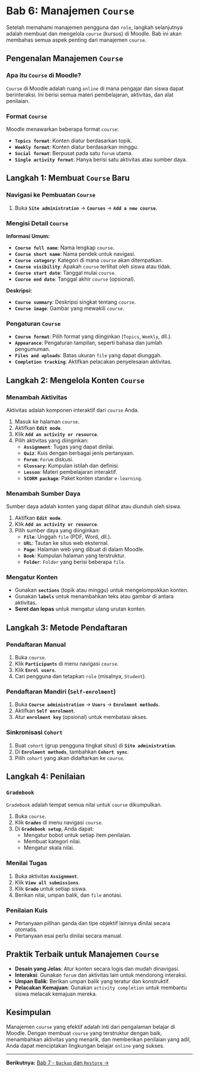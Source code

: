 # Bab 6: Manajemen `Course`

Setelah memahami manajemen pengguna dan `role`, langkah selanjutnya adalah membuat dan mengelola `course` (kursus) di Moodle. Bab ini akan membahas semua aspek penting dari manajemen `course`.

## Pengenalan Manajemen `Course`

### Apa itu `Course` di Moodle?

`Course` di Moodle adalah ruang `online` di mana pengajar dan siswa dapat berinteraksi. Ini berisi semua materi pembelajaran, aktivitas, dan alat penilaian.

### Format `Course`

Moodle menawarkan beberapa format `course`:
- **`Topics format`**: Konten diatur berdasarkan topik.
- **`Weekly format`**: Konten diatur berdasarkan minggu.
- **`Social format`**: Berpusat pada satu `forum` utama.
- **`Single activity format`**: Hanya berisi satu aktivitas atau sumber daya.

## Langkah 1: Membuat `Course` Baru

### Navigasi ke Pembuatan `Course`

1. Buka **`Site administration`** → **`Courses`** → **`Add a new course`**.

### Mengisi Detail `Course`

**Informasi Umum:**
- **`Course full name`**: Nama lengkap `course`.
- **`Course short name`**: Nama pendek untuk navigasi.
- **`Course category`**: Kategori di mana `course` akan ditempatkan.
- **`Course visibility`**: Apakah `course` terlihat oleh siswa atau tidak.
- **`Course start date`**: Tanggal mulai `course`.
- **`Course end date`**: Tanggal akhir `course` (opsional).

**Deskripsi:**
- **`Course summary`**: Deskripsi singkat tentang `course`.
- **`Course image`**: Gambar yang mewakili `course`.

### Pengaturan `Course`

- **`Course format`**: Pilih format yang diinginkan (`Topics`, `Weekly`, dll.).
- **`Appearance`**: Pengaturan tampilan, seperti bahasa dan jumlah pengumuman.
- **`Files and uploads`**: Batas ukuran `file` yang dapat diunggah.
- **`Completion tracking`**: Aktifkan pelacakan penyelesaian aktivitas.

## Langkah 2: Mengelola Konten `Course`

### Menambah Aktivitas

Aktivitas adalah komponen interaktif dari `course` Anda.

1. Masuk ke halaman `course`.
2. Aktifkan **`Edit mode`**.
3. Klik **`Add an activity or resource`**.
4. Pilih aktivitas yang diinginkan:
   - **`Assignment`**: Tugas yang dapat dinilai.
   - **`Quiz`**: Kuis dengan berbagai jenis pertanyaan.
   - **`Forum`**: `Forum` diskusi.
   - **`Glossary`**: Kumpulan istilah dan definisi.
   - **`Lesson`**: Materi pembelajaran interaktif.
   - **`SCORM package`**: Paket konten standar `e-learning`.

### Menambah Sumber Daya

Sumber daya adalah konten yang dapat dilihat atau diunduh oleh siswa.

1. Aktifkan **`Edit mode`**.
2. Klik **`Add an activity or resource`**.
3. Pilih sumber daya yang diinginkan:
   - **`File`**: Unggah `file` (PDF, Word, dll.).
   - **`URL`**: Tautan ke situs web eksternal.
   - **`Page`**: Halaman web yang dibuat di dalam Moodle.
   - **`Book`**: Kumpulan halaman yang terstruktur.
   - **`Folder`**: `Folder` yang berisi beberapa `file`.

### Mengatur Konten

- Gunakan **`sections`** (topik atau minggu) untuk mengelompokkan konten.
- Gunakan **`labels`** untuk menambahkan teks atau gambar di antara aktivitas.
- **Seret dan lepas** untuk mengatur ulang urutan konten.

## Langkah 3: Metode Pendaftaran

### Pendaftaran Manual

1. Buka `course`.
2. Klik **`Participants`** di menu navigasi `course`.
3. Klik **`Enrol users`**.
4. Cari pengguna dan tetapkan `role` (misalnya, `Student`).

### Pendaftaran Mandiri (`Self-enrolment`)

1. Buka **`Course administration`** → **`Users`** → **`Enrolment methods`**.
2. Aktifkan **`Self enrolment`**.
3. Atur **`enrolment key`** (opsional) untuk membatasi akses.

### Sinkronisasi `Cohort`

1. Buat `cohort` (grup pengguna tingkat situs) di **`Site administration`**.
2. Di **`Enrolment methods`**, tambahkan **`Cohort sync`**.
3. Pilih `cohort` yang akan didaftarkan ke `course`.

## Langkah 4: Penilaian

### `Gradebook`

`Gradebook` adalah tempat semua nilai untuk `course` dikumpulkan.

1. Buka `course`.
2. Klik **`Grades`** di menu navigasi `course`.
3. Di **`Gradebook setup`**, Anda dapat:
   - Mengatur bobot untuk setiap item penilaian.
   - Membuat kategori nilai.
   - Mengatur skala nilai.

### Menilai Tugas

1. Buka aktivitas **`Assignment`**.
2. Klik **`View all submissions`**.
3. Klik **`Grade`** untuk setiap siswa.
4. Berikan nilai, umpan balik, dan `file` anotasi.

### Penilaian Kuis

- Pertanyaan pilihan ganda dan tipe objektif lainnya dinilai secara otomatis.
- Pertanyaan esai perlu dinilai secara manual.

## Praktik Terbaik untuk Manajemen `Course`

- **Desain yang Jelas**: Atur konten secara logis dan mudah dinavigasi.
- **Interaksi**: Gunakan `forum` dan aktivitas lain untuk mendorong interaksi.
- **Umpan Balik**: Berikan umpan balik yang teratur dan konstruktif.
- **Pelacakan Kemajuan**: Gunakan `activity completion` untuk membantu siswa melacak kemajuan mereka.

## Kesimpulan

Manajemen `course` yang efektif adalah inti dari pengalaman belajar di Moodle. Dengan membuat `course` yang terstruktur dengan baik, menambahkan aktivitas yang menarik, dan memberikan penilaian yang adil, Anda dapat menciptakan lingkungan belajar `online` yang sukses.

---

**Berikutnya:** [Bab 7 - `Backup` dan `Restore` →](backup-restore.md)
